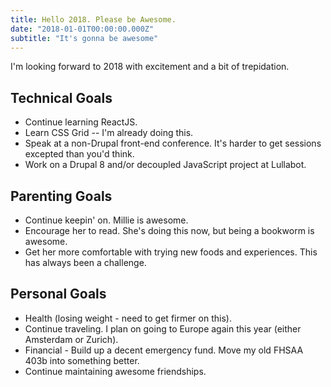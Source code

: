 ```yaml
---
title: Hello 2018. Please be Awesome.
date: "2018-01-01T00:00:00.000Z"
subtitle: "It's gonna be awesome"
---
```


I'm looking forward to 2018 with excitement and a bit of trepidation. 

## Technical Goals
* Continue learning ReactJS.
* Learn CSS Grid -- I'm already doing this.
* Speak at a non-Drupal front-end conference. It's harder to get sessions excepted than you'd think.
* Work on a Drupal 8 and/or decoupled JavaScript project at Lullabot.

## Parenting Goals
* Continue keepin' on. Millie is awesome. 
* Encourage her to read. She's doing this now, but being a bookworm is awesome.
* Get her more comfortable with trying new foods and experiences. This has always been a challenge.

## Personal Goals
* Health (losing weight - need to get firmer on this).
* Continue traveling. I plan on going to Europe again this year (either Amsterdam or Zurich).
* Financial - Build up a decent emergency fund. Move my old FHSAA 403b into something better.
* Continue maintaining awesome friendships.